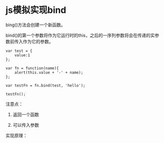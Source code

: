 # js模拟实现bind

bing()方法会创建一个新函数。

bind()的第一个参数将作为它运行时的this，之后的一序列参数将会在传递的实参数前传入作为它的参数。

```
var test = {
	value:1
};

var fn = function(name){
	alert(this.value + '-' + name);
};

var testFn = fn.bind(test, 'hello');

testFn();
```

注意点：

1. 返回一个函数

2. 可以传入参数

实现原理：

```
```